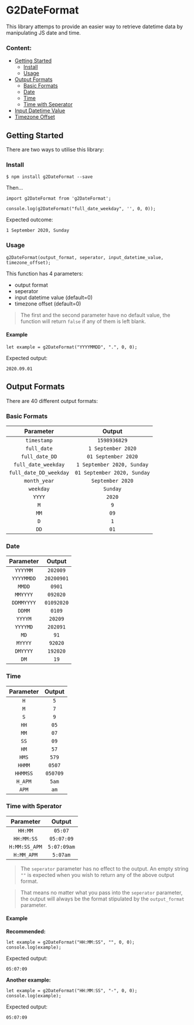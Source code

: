 <div id="header">
    <h1 class="title">
        G2DateFormat
    </h1>
    <p>This library attemps to provide an easier way to retrieve datetime data by manipulating JS date and time.<p>
    <h3>Content:</h3>
    <ul>
        <li>
            <a href="#getting_started">Getting Started</a>
            <ul>
                <li><a href="#install">Install</a></li>
                <li><a href="#usage">Usage</a></li>
            </ul>
        </li>
        <li>
            <a href="#">Output Formats</a>
            <ul>
                <li><a href="#basic_formats">Basic Formats</a></li>
                <li><a href="#date">Date</a></li>
                <li><a href="#time">Time</a></li>
                <li><a href="#time_sep">Time with Seperator</a></li>
            </ul>
        </li>
        <li><a href="#">Input Datetime Value</a></li>
        <li><a href="#">Timezone Offset</a></li>
    </ul>
</div>
<div id="getting_started">
    <h2>Getting Started</h2>
    <p>There are two ways to utilise this library:<p>
</div>


### Install
```
$ npm install g2DateFormat --save
```

Then...
```
import g2DateFormat from 'g2DateFormat';

console.log(g2DateFormat("full_date_weekday", '', 0, 0));
```

Expected outcome:
```
1 September 2020, Sunday
```

### Usage
```
g2DateFormat(output_format, seperator, input_datetime_value, timezone_offset);
```

This function has 4 parameters:
* output format
* seperator
* input datetime value (default=0)
* timezone offset (default=0)

> The first and the second parameter have no default value, the function will return `false` if any of them is left blank.

#### Example
```
let example = g2DateFormat("YYYYMMDD", ".", 0, 0);
```
Expected output:
```
2020.09.01
```

## Output Formats
There are 40 different output formats:
### Basic Formats

|Parameter|Output|
| :-:	| :-:	|
|`timestamp`|`1598936829`|
|`full_date`|`1 September 2020`|
|`full_date_DD`|`01 September 2020`|
|`full_date_weekday`|`1 September 2020, Sunday`|
|`full_date_DD_weekday`|`01 September 2020, Sunday`|
|`month_year`|`September 2020`|
|`weekday`|`Sunday`|
|`YYYY`|`2020`|
|`M`|`9`|
|`MM`|`09`|
|`D`|`1`|
|`DD`|`01`|

### Date

|Parameter|Output|
|:-:	|:-:	|
|`YYYYMM`|`202009`|
|`YYYYMMDD`|`20200901`|
|`MMDD`|`0901`|
|`MMYYYY`|`092020`|
|`DDMMYYYY`|`01092020`|
|`DDMM`|`0109`|
|`YYYYM`|`20209`|
|`YYYYMD`|`202091`|
|`MD`|`91`|
|`MYYYY`|`92020`|
|`DMYYYY`|`192020`|
|`DM`|`19`|

### Time

|Parameter|Output|
|:-:	|:-:	|
|`H`|`5`|
|`M`|`7`|
|`S`|`9`|
|`HH`|`05`|
|`MM`|`07`|
|`SS`|`09`|
|`HM`|`57`|
|`HMS`|`579`|
|`HHMM`|`0507`|
|`HHMMSS`|`050709`|
|`H_APM`|`5am`|
|`APM`|`am`|

### Time with Sperator
|Parameter|Output|
|:-:	|:-:	|
|`HH:MM`|`05:07`|
|`HH:MM:SS`|`05:07:09`|
|`H:MM:SS_APM`|`5:07:09am`|
|`H:MM_APM`|`5:07am`|

> The `seperator` parameter has no effect to the output. An empty string `""` is expected when you wish to return any of the above output format.

> That means no matter what you pass into the `seperator` parameter, the output will always be the format stipulated by the `output_format` parameter.

#### Example
**Recommended:**
```
let example = g2DateFormat("HH:MM:SS", "", 0, 0);
console.log(example);
```
Expected output:
```
05:07:09
```

**Another example:**
```
let example = g2DateFormat("HH:MM:SS", "-", 0, 0);
console.log(example);
```
Expected output:
```
05:07:09
```

